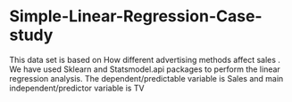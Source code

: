 # Simple-Linear-Regression-Case-study
This data set is based on How different advertising methods affect sales .
We have used Sklearn and Statsmodel.api packages to perform the linear regression analysis.
The dependent/predictable variable is Sales and main independent/predictor variable is TV
